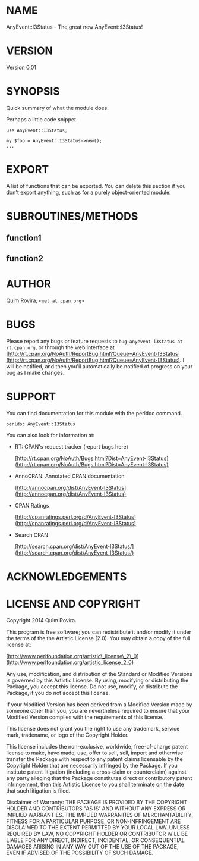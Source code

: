 # NAME

AnyEvent::I3Status - The great new AnyEvent::I3Status!

# VERSION

Version 0.01

# SYNOPSIS

Quick summary of what the module does.

Perhaps a little code snippet.

    use AnyEvent::I3Status;

    my $foo = AnyEvent::I3Status->new();
    ...

# EXPORT

A list of functions that can be exported.  You can delete this section
if you don't export anything, such as for a purely object-oriented module.

# SUBROUTINES/METHODS

## function1

## function2

# AUTHOR

Quim Rovira, `<met at cpan.org>`

# BUGS

Please report any bugs or feature requests to `bug-anyevent-i3status at rt.cpan.org`, or through
the web interface at [http://rt.cpan.org/NoAuth/ReportBug.html?Queue=AnyEvent-I3Status](http://rt.cpan.org/NoAuth/ReportBug.html?Queue=AnyEvent-I3Status).  I will be notified, and then you'll
automatically be notified of progress on your bug as I make changes.

# SUPPORT

You can find documentation for this module with the perldoc command.

    perldoc AnyEvent::I3Status

You can also look for information at:

- RT: CPAN's request tracker (report bugs here)

    [http://rt.cpan.org/NoAuth/Bugs.html?Dist=AnyEvent-I3Status](http://rt.cpan.org/NoAuth/Bugs.html?Dist=AnyEvent-I3Status)

- AnnoCPAN: Annotated CPAN documentation

    [http://annocpan.org/dist/AnyEvent-I3Status](http://annocpan.org/dist/AnyEvent-I3Status)

- CPAN Ratings

    [http://cpanratings.perl.org/d/AnyEvent-I3Status](http://cpanratings.perl.org/d/AnyEvent-I3Status)

- Search CPAN

    [http://search.cpan.org/dist/AnyEvent-I3Status/](http://search.cpan.org/dist/AnyEvent-I3Status/)

# ACKNOWLEDGEMENTS

# LICENSE AND COPYRIGHT

Copyright 2014 Quim Rovira.

This program is free software; you can redistribute it and/or modify it
under the terms of the the Artistic License (2.0). You may obtain a
copy of the full license at:

[http://www.perlfoundation.org/artistic\_license\_2\_0](http://www.perlfoundation.org/artistic_license_2_0)

Any use, modification, and distribution of the Standard or Modified
Versions is governed by this Artistic License. By using, modifying or
distributing the Package, you accept this license. Do not use, modify,
or distribute the Package, if you do not accept this license.

If your Modified Version has been derived from a Modified Version made
by someone other than you, you are nevertheless required to ensure that
your Modified Version complies with the requirements of this license.

This license does not grant you the right to use any trademark, service
mark, tradename, or logo of the Copyright Holder.

This license includes the non-exclusive, worldwide, free-of-charge
patent license to make, have made, use, offer to sell, sell, import and
otherwise transfer the Package with respect to any patent claims
licensable by the Copyright Holder that are necessarily infringed by the
Package. If you institute patent litigation (including a cross-claim or
counterclaim) against any party alleging that the Package constitutes
direct or contributory patent infringement, then this Artistic License
to you shall terminate on the date that such litigation is filed.

Disclaimer of Warranty: THE PACKAGE IS PROVIDED BY THE COPYRIGHT HOLDER
AND CONTRIBUTORS "AS IS' AND WITHOUT ANY EXPRESS OR IMPLIED WARRANTIES.
THE IMPLIED WARRANTIES OF MERCHANTABILITY, FITNESS FOR A PARTICULAR
PURPOSE, OR NON-INFRINGEMENT ARE DISCLAIMED TO THE EXTENT PERMITTED BY
YOUR LOCAL LAW. UNLESS REQUIRED BY LAW, NO COPYRIGHT HOLDER OR
CONTRIBUTOR WILL BE LIABLE FOR ANY DIRECT, INDIRECT, INCIDENTAL, OR
CONSEQUENTIAL DAMAGES ARISING IN ANY WAY OUT OF THE USE OF THE PACKAGE,
EVEN IF ADVISED OF THE POSSIBILITY OF SUCH DAMAGE.

